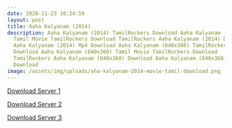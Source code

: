 ```yaml
---
date: 2020-11-23 10:24:59
layout: post
title: Aaha Kalyanam (2014)
description: Aaha Kalyanam (2014) TamilRockers Download Aaha Kalyanam (2014)
  Tamil Movie TamilRockers Download TamilRockers Aaha Kalyanam (2014) Download
  Aaha Kalyanam (2014) Mp4 Download Aaha Kalyanam (640x360) TamilRockers
  Download Aaha Kalyanam (640x360) Tamil Movie TamilRockers Download
  TamilRockers Aaha Kalyanam (640x360) Download Aaha Kalyanam (640x360) Mp4
  Download
image: /assets/img/uploads/aha-kalyanam-2014-movie-tamil-download.png
---
```

<a href="http://s20.uptofiles.net//files/Tamil%20HD%20Mobile%20Movies/Aaha%20Kalyanam%20(2014)/Aaha%20Kalyanam%20(640x360)/Aaha%20Kalyanam%20HD.mp4" class="myButton">Download Server 1</a>

<a href="http://s20.uptofiles.net//files/Tamil%20HD%20Mobile%20Movies/Aaha%20Kalyanam%20(2014)/Aaha%20Kalyanam%20(640x360)/Aaha%20Kalyanam%20HD.mp4" class="myButton">Download Server 2</a>

<a href="http://s20.uptofiles.net//files/Tamil%20HD%20Mobile%20Movies/Aaha%20Kalyanam%20(2014)/Aaha%20Kalyanam%20(640x360)/Aaha%20Kalyanam%20HD.mp4" class="myButton">Download Server 3</a>